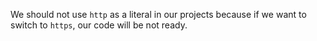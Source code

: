 We should not use ``http`` as a literal in our projects because if we want to switch to ``https``, our code will be not ready.